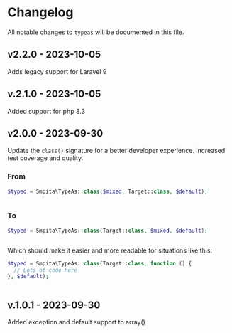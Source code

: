 # Changelog

All notable changes to `typeas` will be documented in this file.

## v2.2.0 - 2023-10-05

Adds legacy support for Laravel 9

## v.2.1.0 - 2023-10-05

Added support for php 8.3

## v2.0.0 - 2023-09-30

Update the `class()` signature for a better developer experience.
Increased test coverage and quality.

### From

```php
$typed = Smpita\TypeAs::class($mixed, Target::class, $default);



```
### To

```php
$typed = Smpita\TypeAs::class(Target::class, $mixed, $default);



```
Which should make it easier and more readable for situations like this:

```php
$typed = Smpita\TypeAs::class(Target::class, function () {
  // Lots of code here
}, $default);



```
## v.1.0.1 - 2023-09-30

Added exception and default support to array()
